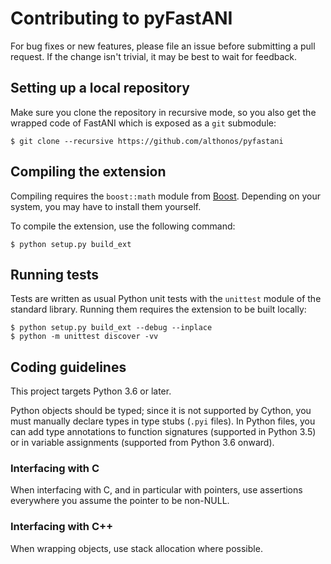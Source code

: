 # Contributing to pyFastANI

For bug fixes or new features, please file an issue before submitting a
pull request. If the change isn't trivial, it may be best to wait for
feedback.

## Setting up a local repository

Make sure you clone the repository in recursive mode, so you also get the
wrapped code of FastANI which is exposed as a ``git`` submodule:

```console
$ git clone --recursive https://github.com/althonos/pyfastani
```

## Compiling the extension

Compiling requires the `boost::math` module from [Boost](https://www.boost.org/).
Depending on your system, you may have to install them yourself.

To compile the extension, use the following command:

```console
$ python setup.py build_ext
```

## Running tests

Tests are written as usual Python unit tests with the `unittest` module of
the standard library. Running them requires the extension to be built
locally:

```console
$ python setup.py build_ext --debug --inplace
$ python -m unittest discover -vv
```

## Coding guidelines

This project targets Python 3.6 or later.

Python objects should be typed; since it is not supported by Cython,
you must manually declare types in type stubs (`.pyi` files). In Python
files, you can add type annotations to function signatures (supported in
Python 3.5) or in variable assignments (supported from Python 3.6
onward).

### Interfacing with C

When interfacing with C, and in particular with pointers, use assertions
everywhere you assume the pointer to be non-NULL.

### Interfacing with C++

When wrapping objects, use stack allocation where possible.
